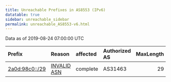```yaml
---
title: Unreachable Prefixes in AS8553 (IPv6)
datatable: true
sidebar: unreachable_sidebar
permalink: unreachable_AS8553-v6.html
---
```


Data as of 2019-08-24 07:00:00 UTC


<div class="datatable-begin"></div>

| Prefix                                                 | Reason                                                                                               | affected   | Authorized AS   |   MaxLength | Anchor                                         |   unreachable /48s |
|:-------------------------------------------------------|:-----------------------------------------------------------------------------------------------------|:-----------|:----------------|------------:|:-----------------------------------------------|-------------------:|
| [2a0d:98c0::/29](https://stat.ripe.net/2a0d:98c0::/29) | [INVALID ASN](https://rpki-validator.ripe.net/announcement-preview?asn=AS8553&prefix=2a0d:98c0::/29) | complete   | AS31463         |          29 | [RIPE](unreachable_RIPE_NCC_RPKI_Root-v6.html) |             524288 |

<div class="datatable-end"></div>